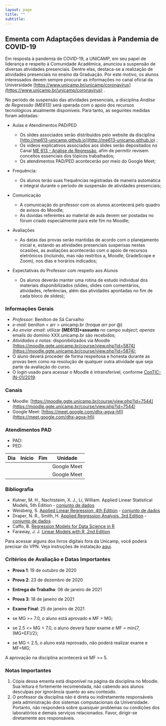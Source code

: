 ```yaml
---
layout: page
title: ""
subtitle:
---
```



## Ementa com Adaptações devidas à Pandemia de COVID-19

Em resposta à pandemia de COVID-19, a UNICAMP, em seu papel de liderança e respeito à Comunidade Acadêmica, anunciou a suspensão de diversas atividades presenciais. Dentre elas, destaca-se a realização de atividades presenciais no ensino da Graduação. Por este motivo, os alunos interessados devem sempre procurar as informações no canal oficial da Universidade [https://www.unicamp.br/unicamp/coronavirus](https://www.unicamp.br/unicamp/coronavirus) .

No período de suspensão das atividades presenciais, a disciplina *Análise de Regressão (ME613)* será operada com o apoio dos recursos tecnológicos atualmente disponíveis. Para tanto, as seguintes medidas foram adotadas:


* Aulas e Atendimentos PAD/PED
    - Os slides associados serão distribuídos pelo website da disciplina [http://me613-unicamp.github.io](http://me613-unicamp.github.io) ;
    - Os vídeos explicativos associados aos slides serão depositados no Canal [ME 613 - Análise de Regressão](https://www.youtube.com/channel/UC32yXuhmT8leh5o7WRRY-SQ), afim de permitir revisem conceitos essenciais dos tópicos trabalhados;
    - Os atendimentos PAD/PED acontecerão por meio do Google Meet;

* Frequência:
    - Os alunos terão suas frequências registradas de maneira automática e integral durante o período de suspensão de atividades presenciais;

* Comunicação
    - A comunicação do professor com os alunos acontecerá pelo quadro de avisos do Moodle;
    - As dúvidas referentes ao material de aula devem ser postadas no fórum criado especialmente para este fim no Moodle;

* Avaliações
     - As datas das provas serão mantidas de acordo com o planejamento inicial e, estando as atividades presenciais suspensas nestas ocasiões, as avaliações acontecerão com o apoio de recursos eletrônicos (incluindo, mas não restritos a, Moodle, GradeScope e Zoom), nos dias e horários indicados;

* Expectativas do Professor com respeito aos Alunos
    - Os alunos deverão manter uma rotina de estudo individual dos materiais disponibilizados (slides, slides com comentários, atividades, referências, além das atividades apontadas no fim de cada bloco de slides);

### Informações Gerais

- *Professor*: Benilton de Sá Carvalho
- *e-mail*: benilton < arr > unicamp.br (troque _arr_ por @)
- *Ao enviar email*: utilizar **[ME613]+assunto** no campo *subject*; *apenas* emails do domínio XXX.unicamp.br são recebidos;
- *Atividades e notas*: disponibilizados via Moodle [https://moodle.ggte.unicamp.br/course/view.php?id=5874](https://moodle.ggte.unicamp.br/course/view.php?id=5874);
- O aluno deverá proceder de forma respeitosa e honesta durante as provas bem como na resolução de qualquer outra atividade que seja parte da avaliação do curso.
- O login usado para acessar o Moodle é intransferível, conforme [ConTIC-IN-01/2019](https://www.citic.unicamp.br/sites/default/files/normas/ConTIC-IN-01%202019%20-%20normas_uso_TIC.pdf).

### Canais

* Moodle: [https://moodle.ggte.unicamp.br/course/view.php?id=7544](https://moodle.ggte.unicamp.br/course/view.php?id=7544)
* Google Meet: [https://meet.google.com/dhx-agva-hfj](https://meet.google.com/dhx-agva-hfj)

### Atendimentos PAD

- PAD:
- PED:


|      Dia      | Início |  Fim  | Unidade |
|:-------------:|:------:|:-----:|:-------:|
|  |   |  |  Google Meet  |
|  |   |  |  Google Meet  |

### Bibliografia

* Kutner, M. H., Nachtsteim, X. J., Li, William. Applied Linear Statistical Models, 5th Edition - [conjunto de dados](http://www.stat.ufl.edu/~rrandles/sta4210/Rclassnotes/data/textdatasets/index.html)
* Weisberg, S. [Applied Linear Regression, 4th Edition](http://unicampbr.summon.serialssolutions.com/2.0.0/link/0/eLvHCXMwrV1NSwMxEB1EDyoFv22tSs5Ca5JdN9mTWLX0oljwXqZJCh5cy3YF_fdmku0KhXryGCZfhCQzTN57AUhkn_dW7oQURSaFUUamqDBVM41CckyN0M5wNOFP23w8Vs8jUs0Z_PWASqSJ9_m1_TAPAWXZjwyAW1sHtaTYJolf7l0ZHdW7QfKbdeH0DMjDl0F-M-vM166Fn5Zl3VCOIiIyOJrh3n_MaR-2HFEYDmDDFYew-9Qosy6O4CpcA4ySYm7B3gr2UvoTHRCy3wwLyyj6jOLNx3A5fHy9H_XiNCbzKEwxWY6TnEALCSBfVIFIZ9vAfCiHWjlhUU0pm6YxkQptluezG8wV78Dpmt460F2xVF9VYz1b264LOz66qGEu57BZlZ_uArbrtZqWP8hqnhA) - [conjunto de dados](http://users.stat.umn.edu/~sandy/alr4ed/)
* Draper, N. R., Smith, H. [Applied Regression Analysis, 3rd Edition](http://onlinelibrary.wiley.com/book/10.1002/9781118625590) - [conjunto de dados](http://rpackages.ianhowson.com/cran/aprean3/)
* Caffo, B. [Regression Models for Data Science in R](https://leanpub.com/regmods)
* Faraway, J. J. [Linear Models with R, 2nd Edition](http://www.maths.bath.ac.uk/~jjf23/LMR/)

Para acessar alguns dos livros digitais fora da Unicamp, você poderá precisar do VPN. Veja instruções de instalação [aqui](http://www.ccuec.unicamp.br/ccuec/acesso_remoto_vpn).


### Critérios de Avaliação e Datas Importantes

- **Prova 1**: 19 de outubro de 2020
- **Prova 2**: 23 de dezembro de 2020
- **Entrega do Trabalho**: 06 de janeiro de 2021
- **Prova 3**: 18 de janeiro de 2021
- **Exame Final**: 25 de janeiro de 2021

- se MG >= 7.0, o aluno está aprovado e MF = MG;
- se 2.5 <= MG < 7.0, o aluno deverá fazer exame e MF = min{7, (MG+EF)/2};
- se MG < 2.5, o aluno está reprovado, não poderá realizar exame e MF=MG;

A aprovação na disciplina acontecerá sé MF >= 5.

### Notas Importantes

1. Cópia dessa ementa está disponível na página da disciplina no Moodle. Sua leitura é fortemente recomendada, não cabendo aos alunos desculpas por ignorância quanto ao seu conteúdo.
2. O professor da disciplina não é direta ou indiretamente responsáveis pela administração dos sistemas computacionais da Universidade. Portanto, não responderá sobre quaisquer problemas ou condições dos laboratórios e demais serviços relacionados. Favor, dirigir-se diretamente aos responsáveis.
